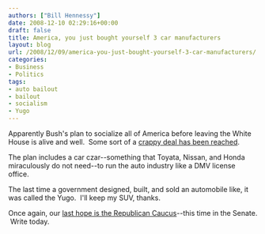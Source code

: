 ```yaml
---
authors: ["Bill Hennessy"]
date: 2008-12-10 02:29:16+00:00
draft: false
title: America, you just bought yourself 3 car manufacturers
layout: blog
url: /2008/12/09/america-you-just-bought-yourself-3-car-manufacturers/
categories:
- Business
- Politics
tags:
- auto bailout
- bailout
- socialism
- Yugo
---
```


Apparently Bush's plan to socialize all of America before leaving the White House is alive and well.  Some sort of a [crappy deal has been reached](https://www.chicagomag.com/core/pagetools.php?pageid=7444&url=/Chicago-Magazine/February-2008/Mr-Un-Popularity/&mode=print).

The plan includes a car czar--something that Toyata, Nissan, and Honda miraculously do not need--to run the auto industry like a DMV license office.  

The last time a government designed, built, and sold an automobile like, it was called the Yugo.  I'll keep my SUV, thanks.

Once again, our [last hope is the Republican Caucus](https://michellemalkin.com/2008/12/09/yes-more-voices-for-a-gop-filibuster-of-the-uaw-bailout/)--this time in the Senate.  Write today.
